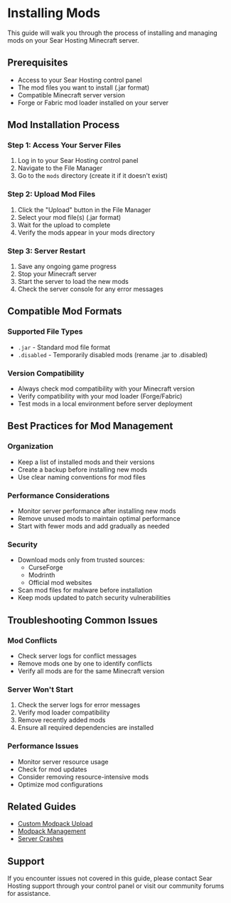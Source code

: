 # Installing Mods

This guide will walk you through the process of installing and managing mods on your Sear Hosting Minecraft server.

## Prerequisites
- Access to your Sear Hosting control panel
- The mod files you want to install (.jar format)
- Compatible Minecraft server version
- Forge or Fabric mod loader installed on your server

## Mod Installation Process

### Step 1: Access Your Server Files
1. Log in to your Sear Hosting control panel
2. Navigate to the File Manager
3. Go to the `mods` directory (create it if it doesn't exist)

### Step 2: Upload Mod Files
1. Click the "Upload" button in the File Manager
2. Select your mod file(s) (.jar format)
3. Wait for the upload to complete
4. Verify the mods appear in your mods directory

### Step 3: Server Restart
1. Save any ongoing game progress
2. Stop your Minecraft server
3. Start the server to load the new mods
4. Check the server console for any error messages

## Compatible Mod Formats

### Supported File Types
- `.jar` - Standard mod file format
- `.disabled` - Temporarily disabled mods (rename .jar to .disabled)

### Version Compatibility
- Always check mod compatibility with your Minecraft version
- Verify compatibility with your mod loader (Forge/Fabric)
- Test mods in a local environment before server deployment

## Best Practices for Mod Management

### Organization
- Keep a list of installed mods and their versions
- Create a backup before installing new mods
- Use clear naming conventions for mod files

### Performance Considerations
- Monitor server performance after installing new mods
- Remove unused mods to maintain optimal performance
- Start with fewer mods and add gradually as needed

### Security
- Download mods only from trusted sources:
  - CurseForge
  - Modrinth
  - Official mod websites
- Scan mod files for malware before installation
- Keep mods updated to patch security vulnerabilities

## Troubleshooting Common Issues

### Mod Conflicts
- Check server logs for conflict messages
- Remove mods one by one to identify conflicts
- Verify all mods are for the same Minecraft version

### Server Won't Start
1. Check the server logs for error messages
2. Verify mod loader compatibility
3. Remove recently added mods
4. Ensure all required dependencies are installed

### Performance Issues
- Monitor server resource usage
- Check for mod updates
- Consider removing resource-intensive mods
- Optimize mod configurations

## Related Guides
- [Custom Modpack Upload](custom-modpack.md)
- [Modpack Management](modpack-management.md)
- [Server Crashes](../troubleshooting/server-crashes.md)

## Support
If you encounter issues not covered in this guide, please contact Sear Hosting support through your control panel or visit our community forums for assistance.